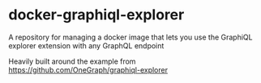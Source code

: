# docker-graphiql-explorer
A repository for managing a docker image that lets you use the GraphiQL explorer extension with any GraphQL endpoint

Heavily built around the example from https://github.com/OneGraph/graphiql-explorer
